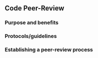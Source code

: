## Code Peer-Review ##

### Purpose and benefits ###



### Protocols/guidelines ###



### Establishing a peer-review process ###

